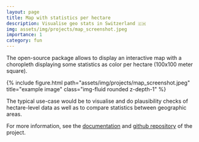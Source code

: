 ```yaml
---
layout: page
title: Map with statistics per hectare
description: Visualise geo stats in Switzerland 🇨🇭
img: assets/img/projects/map_screenshot.jpeg
importance: 1
category: fun
---
```


The open-source package allows to display an interactive map with a choropleth displaying some statistics as color per hectare (100x100 meter square).

{% include figure.html path="assets/img/projects/map_screenshot.jpeg" title="example image" class="img-fluid rounded z-depth-1" %}

The typical use-case would be to visualise and do plausibility checks of hectare-level data
  as well as to compare statistics between geographic areas.

For more information, see the [documentation](https://mlisovyi.github.io/map_with_stats/)
and [github repository](https://github.com/mlisovyi/map_with_stats) of the project.
